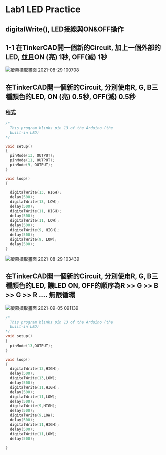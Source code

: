 # Lab1 LED Practice

## digitalWrite(), LED接線與ON&OFF操作 

## 1-1 在TinkerCAD開一個新的Circuit, 加上一個外部的LED, 並且ON (亮) 1秒, OFF(滅) 1秒

![螢幕擷取畫面 2021-08-29 100708](https://user-images.githubusercontent.com/89327102/131235843-8b5f62d0-4cf0-4cc6-b454-9489f1bd436a.jpg)
## 在TinkerCAD開一個新的Circuit, 分別使甪R, G, B三種顏色的LED, ON (亮) 0.5秒, OFF(滅) 0.5秒

### 程式
````C
/*
  This program blinks pin 13 of the Arduino (the
  built-in LED)
*/

void setup()
{
  pinMode(13, OUTPUT);
  pinMode(11, OUTPUT);
  pinMode(9, OUTPUT);  
}

void loop()
{
  
  digitalWrite(13, HIGH);
  delay(500);
  digitalWrite(13, LOW);
  delay(500);
  digitalWrite(11, HIGH);
  delay(500);
  digitalWrite(11, LOW);  
  delay(500); 
  digitalWrite(9, HIGH);
  delay(500);
  digitalWrite(9, LOW);  
  delay(500); 
}
````

![螢幕擷取畫面 2021-08-29 103439](https://user-images.githubusercontent.com/89327102/131236340-6aa4a6ea-8a24-49a1-8618-5e65afd68bab.jpg)
## 在TinkerCAD開一個新的Circuit, 分別使甪R, G, B三種顏色的LED, 讓LED ON, OFF的順序為R >> G >> B >> G >> R .... 無限循環

![螢幕擷取畫面 2021-09-05 091139](https://user-images.githubusercontent.com/89327102/132111729-2ef75fd7-43e5-4710-a5b1-d4caa7d0e6ce.jpg)

````C
/*
  This program blinks pin 13 of the Arduino (the
  built-in LED)
*/
void setup() 
{
  pinMode(13,OUTPUT);
}

void loop() 
{
  digitalWrite(13,HIGH);
  delay(500);
  digitalWrite(13,LOW);
  delay(500);
  digitalWrite(11,HIGH);
  delay(500);
  digitalWrite(11,LOW);
  delay(500);
  digitalWrite(9,HIGH);
  delay(500);
  digitalWrite(9,LOW);
  delay(500);
  digitalWrite(11,HIGH);
  delay(500);
  digitalWrite(11,LOW);
  delay(500);
 
}
````
